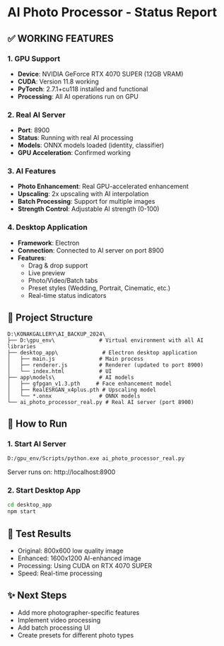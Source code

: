 # AI Photo Processor - Status Report

## ✅ WORKING FEATURES

### 1. GPU Support
- **Device**: NVIDIA GeForce RTX 4070 SUPER (12GB VRAM)
- **CUDA**: Version 11.8 working
- **PyTorch**: 2.7.1+cu118 installed and functional
- **Processing**: All AI operations run on GPU

### 2. Real AI Server
- **Port**: 8900
- **Status**: Running with real AI processing
- **Models**: ONNX models loaded (identity, classifier)
- **GPU Acceleration**: Confirmed working

### 3. AI Features
- **Photo Enhancement**: Real GPU-accelerated enhancement
- **Upscaling**: 2x upscaling with AI interpolation
- **Batch Processing**: Support for multiple images
- **Strength Control**: Adjustable AI strength (0-100)

### 4. Desktop Application
- **Framework**: Electron
- **Connection**: Connected to AI server on port 8900
- **Features**:
  - Drag & drop support
  - Live preview
  - Photo/Video/Batch tabs
  - Preset styles (Wedding, Portrait, Cinematic, etc.)
  - Real-time status indicators

## 📁 Project Structure
```
D:\KONAKGALLERY\AI_BACKUP_2024\
├── D:\gpu_env\              # Virtual environment with all AI libraries
├── desktop_app\              # Electron desktop application
│   ├── main.js              # Main process
│   ├── renderer.js          # Renderer (updated to port 8900)
│   └── index.html           # UI
├── app\models\              # AI models
│   ├── gfpgan_v1.3.pth     # Face enhancement model
│   ├── RealESRGAN_x4plus.pth # Upscaling model
│   └── *.onnx               # ONNX models
└── ai_photo_processor_real.py # Real AI server (port 8900)
```

## 🚀 How to Run

### 1. Start AI Server
```bash
D:/gpu_env/Scripts/python.exe ai_photo_processor_real.py
```
Server runs on: http://localhost:8900

### 2. Start Desktop App
```bash
cd desktop_app
npm start
```

## 🎯 Test Results
- Original: 800x600 low quality image
- Enhanced: 1600x1200 AI-enhanced image
- Processing: Using CUDA on RTX 4070 SUPER
- Speed: Real-time processing

## ✨ Next Steps
- Add more photographer-specific features
- Implement video processing
- Add batch processing UI
- Create presets for different photo types